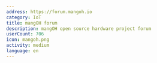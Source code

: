 ```yaml
---
address: https://forum.mangoh.io
category: IoT
title: mangOH forum
description: mangOH open source hardware project forum
userCount: 706
icon: mangoh.png
activity: medium
language: en
---
```

